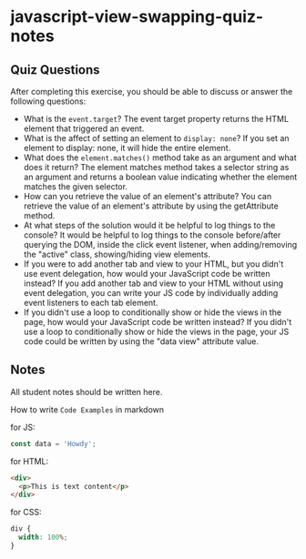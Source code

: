 # javascript-view-swapping-quiz-notes

## Quiz Questions

After completing this exercise, you should be able to discuss or answer the following questions:

- What is the `event.target`?
  The event target property returns the HTML element that triggered an event.
- What is the affect of setting an element to `display: none`?
  If you set an element to display: none, it will hide the entire element.
- What does the `element.matches()` method take as an argument and what does it return?
  The element matches method takes a selector string as an argument and returns a boolean value indicating whether the element matches the given selector.
- How can you retrieve the value of an element's attribute?
  You can retrieve the value of an element's attribute by using the getAttribute method.
- At what steps of the solution would it be helpful to log things to the console?
  It would be helpful to log things to the console before/after querying the DOM, inside the click event listener, when adding/removing the "active" class, showing/hiding view elements.
- If you were to add another tab and view to your HTML, but you didn't use event delegation, how would your JavaScript code be written instead?
  If you add another tab and view to your HTML without using event delegation, you can write your JS code by individually adding event listeners to each tab element.
- If you didn't use a loop to conditionally show or hide the views in the page, how would your JavaScript code be written instead?
  If you didn't use a loop to conditionally show or hide the views in the page, your JS code could be written by using the "data view" attribute value.

## Notes

All student notes should be written here.

How to write `Code Examples` in markdown

for JS:

```javascript
const data = 'Howdy';
```

for HTML:

```html
<div>
  <p>This is text content</p>
</div>
```

for CSS:

```css
div {
  width: 100%;
}
```
